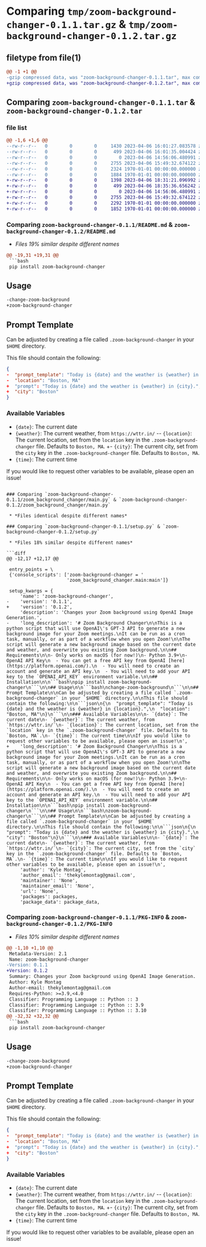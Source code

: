 # Comparing `tmp/zoom-background-changer-0.1.1.tar.gz` & `tmp/zoom-background-changer-0.1.2.tar.gz`

## filetype from file(1)

```diff
@@ -1 +1 @@
-gzip compressed data, was "zoom-background-changer-0.1.1.tar", max compression
+gzip compressed data, was "zoom-background-changer-0.1.2.tar", max compression
```

## Comparing `zoom-background-changer-0.1.1.tar` & `zoom-background-changer-0.1.2.tar`

### file list

```diff
@@ -1,6 +1,6 @@
--rw-r--r--   0        0        0     1430 2023-04-06 16:01:27.083578 zoom-background-changer-0.1.1/README.md
--rw-r--r--   0        0        0      499 2023-04-06 16:01:35.004424 zoom-background-changer-0.1.1/pyproject.toml
--rw-r--r--   0        0        0        0 2023-04-06 14:56:06.480991 zoom-background-changer-0.1.1/zoom_background_changer/__init__.py
--rw-r--r--   0        0        0     2755 2023-04-06 15:49:32.674122 zoom-background-changer-0.1.1/zoom_background_changer/main.py
--rw-r--r--   0        0        0     2324 1970-01-01 00:00:00.000000 zoom-background-changer-0.1.1/setup.py
--rw-r--r--   0        0        0     1884 1970-01-01 00:00:00.000000 zoom-background-changer-0.1.1/PKG-INFO
+-rw-r--r--   0        0        0     1398 2023-04-06 18:31:21.096992 zoom-background-changer-0.1.2/README.md
+-rw-r--r--   0        0        0      499 2023-04-06 18:35:36.656242 zoom-background-changer-0.1.2/pyproject.toml
+-rw-r--r--   0        0        0        0 2023-04-06 14:56:06.480991 zoom-background-changer-0.1.2/zoom_background_changer/__init__.py
+-rw-r--r--   0        0        0     2755 2023-04-06 15:49:32.674122 zoom-background-changer-0.1.2/zoom_background_changer/main.py
+-rw-r--r--   0        0        0     2292 1970-01-01 00:00:00.000000 zoom-background-changer-0.1.2/setup.py
+-rw-r--r--   0        0        0     1852 1970-01-01 00:00:00.000000 zoom-background-changer-0.1.2/PKG-INFO
```

### Comparing `zoom-background-changer-0.1.1/README.md` & `zoom-background-changer-0.1.2/README.md`

 * *Files 19% similar despite different names*

```diff
@@ -19,31 +19,31 @@
 ```bash
 pip install zoom-background-changer
 ```
 
 ## Usage
 
 ```bash
-change-zoom-background
+zoom-background-changer
 ```
 
 ## Prompt Template
 
 Can be adjusted by creating a file called `.zoom-background-changer` in your `$HOME` directory.
 
 This file should contain the following:
 
 ```json
 {
-  "prompt_template": "Today is {date} and the weather is {weather} in {location}.",
-  "location": "Boston, MA"
+  "prompt": "Today is {date} and the weather is {weather} in {city}.",
+  "city": "Boston"
 }
 ```
 
 ### Available Variables
 
 - `{date}`: The current date
 - `{weather}`: The current weather, from `https://wttr.in/`
-- `{location}`: The current location, set from the `location` key in the `.zoom-background-changer` file. Defaults to `Boston, MA`.
+- `{city}`: The current city, set from the `city` key in the `.zoom-background-changer` file. Defaults to `Boston, MA`.
 - `{time}`: The current time
 
 If you would like to request other variables to be available, please open an issue!
```

### Comparing `zoom-background-changer-0.1.1/zoom_background_changer/main.py` & `zoom-background-changer-0.1.2/zoom_background_changer/main.py`

 * *Files identical despite different names*

### Comparing `zoom-background-changer-0.1.1/setup.py` & `zoom-background-changer-0.1.2/setup.py`

 * *Files 18% similar despite different names*

```diff
@@ -12,17 +12,17 @@
 
 entry_points = \
 {'console_scripts': ['zoom-background-changer = '
                      'zoom_background_changer.main:main']}
 
 setup_kwargs = {
     'name': 'zoom-background-changer',
-    'version': '0.1.1',
+    'version': '0.1.2',
     'description': 'Changes your Zoom background using OpenAI Image Generation.',
-    'long_description': '# Zoom Background Changer\n\nThis is a python script that will use OpenAI\'s GPT-3 API to generate a new background image for your Zoom meetings.\nIt can be run as a cron task, manually, or as part of a workflow when you open Zoom!\n\nThe script will generate a new background image based on the current date and weather, and overwrite you existing Zoom background.\n\n## Requirements\n\n- Only works on macOS (for now!)\n- Python 3.9+\n- OpenAI API Key\n  - You can get a free API key from OpenAI [here](https://platform.openai.com/).\n  - You will need to create an account and generate an API key.\n  - You will need to add your API key to the `OPENAI_API_KEY` environment variable.\n\n## Installation\n\n```bash\npip install zoom-background-changer\n```\n\n## Usage\n\n```bash\nchange-zoom-background\n```\n\n## Prompt Template\n\nCan be adjusted by creating a file called `.zoom-background-changer` in your `$HOME` directory.\n\nThis file should contain the following:\n\n```json\n{\n  "prompt_template": "Today is {date} and the weather is {weather} in {location}.",\n  "location": "Boston, MA"\n}\n```\n\n### Available Variables\n\n- `{date}`: The current date\n- `{weather}`: The current weather, from `https://wttr.in/`\n- `{location}`: The current location, set from the `location` key in the `.zoom-background-changer` file. Defaults to `Boston, MA`.\n- `{time}`: The current time\n\nIf you would like to request other variables to be available, please open an issue!\n',
+    'long_description': '# Zoom Background Changer\n\nThis is a python script that will use OpenAI\'s GPT-3 API to generate a new background image for your Zoom meetings.\nIt can be run as a cron task, manually, or as part of a workflow when you open Zoom!\n\nThe script will generate a new background image based on the current date and weather, and overwrite you existing Zoom background.\n\n## Requirements\n\n- Only works on macOS (for now!)\n- Python 3.9+\n- OpenAI API Key\n  - You can get a free API key from OpenAI [here](https://platform.openai.com/).\n  - You will need to create an account and generate an API key.\n  - You will need to add your API key to the `OPENAI_API_KEY` environment variable.\n\n## Installation\n\n```bash\npip install zoom-background-changer\n```\n\n## Usage\n\n```bash\nzoom-background-changer\n```\n\n## Prompt Template\n\nCan be adjusted by creating a file called `.zoom-background-changer` in your `$HOME` directory.\n\nThis file should contain the following:\n\n```json\n{\n  "prompt": "Today is {date} and the weather is {weather} in {city}.",\n  "city": "Boston"\n}\n```\n\n### Available Variables\n\n- `{date}`: The current date\n- `{weather}`: The current weather, from `https://wttr.in/`\n- `{city}`: The current city, set from the `city` key in the `.zoom-background-changer` file. Defaults to `Boston, MA`.\n- `{time}`: The current time\n\nIf you would like to request other variables to be available, please open an issue!\n',
     'author': 'Kyle Montag',
     'author_email': 'thekylemontag@gmail.com',
     'maintainer': 'None',
     'maintainer_email': 'None',
     'url': 'None',
     'packages': packages,
     'package_data': package_data,
```

### Comparing `zoom-background-changer-0.1.1/PKG-INFO` & `zoom-background-changer-0.1.2/PKG-INFO`

 * *Files 10% similar despite different names*

```diff
@@ -1,10 +1,10 @@
 Metadata-Version: 2.1
 Name: zoom-background-changer
-Version: 0.1.1
+Version: 0.1.2
 Summary: Changes your Zoom background using OpenAI Image Generation.
 Author: Kyle Montag
 Author-email: thekylemontag@gmail.com
 Requires-Python: >=3.9,<4.0
 Classifier: Programming Language :: Python :: 3
 Classifier: Programming Language :: Python :: 3.9
 Classifier: Programming Language :: Python :: 3.10
@@ -32,32 +32,32 @@
 ```bash
 pip install zoom-background-changer
 ```
 
 ## Usage
 
 ```bash
-change-zoom-background
+zoom-background-changer
 ```
 
 ## Prompt Template
 
 Can be adjusted by creating a file called `.zoom-background-changer` in your `$HOME` directory.
 
 This file should contain the following:
 
 ```json
 {
-  "prompt_template": "Today is {date} and the weather is {weather} in {location}.",
-  "location": "Boston, MA"
+  "prompt": "Today is {date} and the weather is {weather} in {city}.",
+  "city": "Boston"
 }
 ```
 
 ### Available Variables
 
 - `{date}`: The current date
 - `{weather}`: The current weather, from `https://wttr.in/`
-- `{location}`: The current location, set from the `location` key in the `.zoom-background-changer` file. Defaults to `Boston, MA`.
+- `{city}`: The current city, set from the `city` key in the `.zoom-background-changer` file. Defaults to `Boston, MA`.
 - `{time}`: The current time
 
 If you would like to request other variables to be available, please open an issue!
```

